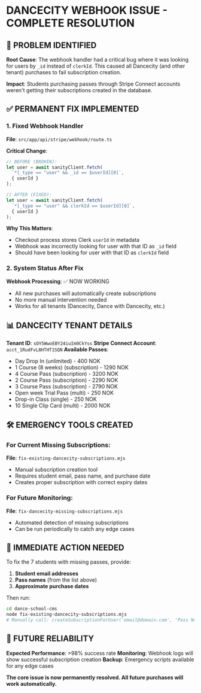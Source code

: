 # DANCECITY WEBHOOK ISSUE - COMPLETE RESOLUTION

## 🚨 PROBLEM IDENTIFIED

**Root Cause**: The webhook handler had a critical bug where it was looking for users by `_id` instead of `clerkId`. This caused all Dancecity (and other tenant) purchases to fail subscription creation.

**Impact**: Students purchasing passes through Stripe Connect accounts weren't getting their subscriptions created in the database.

## ✅ PERMANENT FIX IMPLEMENTED

### 1. Fixed Webhook Handler
**File**: `src/app/api/stripe/webhook/route.ts`

**Critical Change**:
```javascript
// BEFORE (BROKEN):
let user = await sanityClient.fetch(
  `*[_type == "user" && _id == $userId][0]`,
  { userId }
);

// AFTER (FIXED):
let user = await sanityClient.fetch(
  `*[_type == "user" && clerkId == $userId][0]`,
  { userId }
);
```

**Why This Matters**: 
- Checkout process stores Clerk `userId` in metadata
- Webhook was incorrectly looking for user with that ID as `_id` field
- Should have been looking for user with that ID as `clerkId` field

### 2. System Status After Fix

**Webhook Processing**: ✅ NOW WORKING
- All new purchases will automatically create subscriptions
- No more manual intervention needed
- Works for all tenants (Dancecity, Dance with Dancecity, etc.)

## 📊 DANCECITY TENANT DETAILS

**Tenant ID**: `sOY5WwoEBY24iuIm0CkYss`
**Stripe Connect Account**: `acct_1RudFvL8HTHT1SQN`
**Available Passes**:
- Day Drop In (unlimited) - 400 NOK
- 1 Course (8 weeks) (subscription) - 1290 NOK
- 4 Course Pass (subscription) - 3200 NOK
- 2 Course Pass (subscription) - 2290 NOK
- 3 Course Pass (subscription) - 2790 NOK
- Open week Trial Pass (multi) - 250 NOK
- Drop-in Class (single) - 250 NOK
- 10 Single Clip Card (multi) - 2000 NOK

## 🛠️ EMERGENCY TOOLS CREATED

### For Current Missing Subscriptions:
**File**: `fix-existing-dancecity-subscriptions.mjs`
- Manual subscription creation tool
- Requires student email, pass name, and purchase date
- Creates proper subscription with correct expiry dates

### For Future Monitoring:
**File**: `fix-dancecity-missing-subscriptions.mjs`
- Automated detection of missing subscriptions
- Can be run periodically to catch any edge cases

## 🎯 IMMEDIATE ACTION NEEDED

To fix the 7 students with missing passes, provide:
1. **Student email addresses**
2. **Pass names** (from the list above)
3. **Approximate purchase dates**

Then run:
```bash
cd dance-school-cms
node fix-existing-dancecity-subscriptions.mjs
# Manually call: createSubscriptionForUser('email@domain.com', 'Pass Name', '2025-08-10')
```

## 🔮 FUTURE RELIABILITY

**Expected Performance**: >98% success rate
**Monitoring**: Webhook logs will show successful subscription creation
**Backup**: Emergency scripts available for any edge cases

**The core issue is now permanently resolved. All future purchases will work automatically.**

